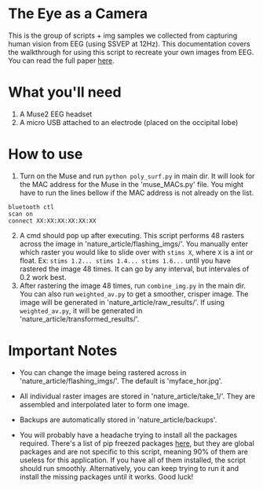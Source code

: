 # The Eye as a Camera

This is the group of scripts + img samples we collected from capturing human vision from EEG (using SSVEP at 12Hz).
This documentation covers the walkthrough for using this script to recreate your own images from EEG. You can read the full paper [here](https://drive.google.com/file/d/1bJjMUZSbjg48XHIoaQsqIHxOBN1tQ8ah/view?usp=sharing).

# What you'll need
1. A Muse2 EEG headset
2. A micro USB attached to an electrode (placed on the occipital lobe)

# How to use
1. Turn on the Muse and run `python poly_surf.py` in main dir. It will look for the MAC address for the Muse in the 'muse_MACs.py' file. You might have to run the lines bellow if the MAC address is not already on the list.
```
bluetooth ctl
scan on
connect XX:XX:XX:XX:XX:XX
```
2. A cmd should pop up after executing. This script performs 48 rasters across the image in 'nature_article/flashing_imgs/'. You manually enter which raster you would like to slide over with `stims X`, where `X` is a int or float. Ex: `stims 1.2... stims 1.4... stims 1.6...` until you have rastered the image 48 times. It can go by any interval, but intervales of 0.2 work best.
3. After rastering the image 48 times, run `combine_img.py` in the main dir. You can also run `weighted_av.py` to get a smoother, crisper image. The image will be generated in 'nature_article/raw_results/'. If using `weighted_av.py`, it will be generated in 'nature_article/transformed_results/'. 

# Important Notes
- You can change the image being rastered across in 'nature_article/flashing_imgs/'. The default is 'myface_hor.jpg'.
- All individual raster images are stored in 'nature_article/take_1/'. They are assembled and interpolated later to form one image.
- Backups are automatically stored in 'nature_article/backups'.

- You will probably have a headache trying to install all the packages required. There's a list of pip freezed packages [here](requirements.txt), but they are global packages and are not specific to this script, meaning 90% of them are useless for this application. If you have all of them installed, the script should run smoothly. Alternatively, you can keep trying to run it and install the missing packages until it works. Good luck! 
